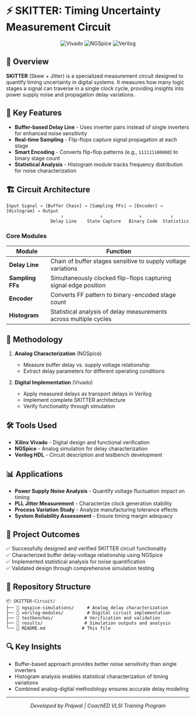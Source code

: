 # ⚡ SKITTER: Timing Uncertainty Measurement Circuit

<p align="center">
  <img src="https://img.shields.io/badge/Xilinx_Vivado-E01F27?style=for-the-badge&logo=xilinx&logoColor=white" alt="Vivado"/>
  <img src="https://img.shields.io/badge/NGSpice-FF7F00?style=for-the-badge&logo=spice&logoColor=white" alt="NGSpice"/>
  <img src="https://img.shields.io/badge/Verilog-2E8BC0?style=for-the-badge&logo=v&logoColor=white" alt="Verilog"/>
</p>

## 🎯 Overview

**SKITTER** (Skew + Jitter) is a specialized measurement circuit designed to quantify timing uncertainty in digital systems. It measures how many logic stages a signal can traverse in a single clock cycle, providing insights into power supply noise and propagation delay variations.

## 🚀 Key Features

- **Buffer-based Delay Line** - Uses inverter pairs instead of single inverters for enhanced noise sensitivity
- **Real-time Sampling** - Flip-flops capture signal propagation at each stage
- **Smart Encoding** - Converts flip-flop patterns (e.g., `111111100000`) to binary stage count
- **Statistical Analysis** - Histogram module tracks frequency distribution for noise characterization

## 🏗️ Circuit Architecture

```
Input Signal → [Buffer Chain] → [Sampling FFs] → [Encoder] → [Histogram] → Output
                     ↓              ↓              ↓           ↓
                 Delay Line    State Capture   Binary Code  Statistics
```

### Core Modules

| Module | Function |
|--------|----------|
| **Delay Line** | Chain of buffer stages sensitive to supply voltage variations |
| **Sampling FFs** | Simultaneously clocked flip-flops capturing signal edge position |
| **Encoder** | Converts FF pattern to binary-encoded stage count |
| **Histogram** | Statistical analysis of delay measurements across multiple cycles |

## 🔬 Methodology

1. **Analog Characterization** (NGSpice)
   - Measure buffer delay vs. supply voltage relationship
   - Extract delay parameters for different operating conditions

2. **Digital Implementation** (Vivado)
   - Apply measured delays as transport delays in Verilog
   - Implement complete SKITTER architecture
   - Verify functionality through simulation

## 🛠️ Tools Used

- **Xilinx Vivado** - Digital design and functional verification
- **NGSpice** - Analog simulation for delay characterization
- **Verilog HDL** - Circuit description and testbench development

## 📊 Applications

- **Power Supply Noise Analysis** - Quantify voltage fluctuation impact on timing
- **PLL Jitter Measurement** - Characterize clock generation stability  
- **Process Variation Study** - Analyze manufacturing tolerance effects
- **System Reliability Assessment** - Ensure timing margin adequacy

## 🎯 Project Outcomes

✅ Successfully designed and verified SKITTER circuit functionality  
✅ Characterized buffer delay-voltage relationship using NGSpice  
✅ Implemented statistical analysis for noise quantification  
✅ Validated design through comprehensive simulation testing  

## 📁 Repository Structure

```
📦 SKITTER-Circuit/
├── 📁 ngspice-simulations/     # Analog delay characterization
├── 📁 verilog-modules/         # Digital circuit implementation  
├── 📁 testbenches/            # Verification and validation
├── 📁 results/                # Simulation outputs and analysis
└── 📄 README.md              # This file
```

## 🔍 Key Insights

- Buffer-based approach provides better noise sensitivity than single inverters
- Histogram analysis enables statistical characterization of timing variations
- Combined analog-digital methodology ensures accurate delay modeling

---

<p align="center">
  <i>Developed by Prajwal | CoachED VLSI Training Program</i>
</p>